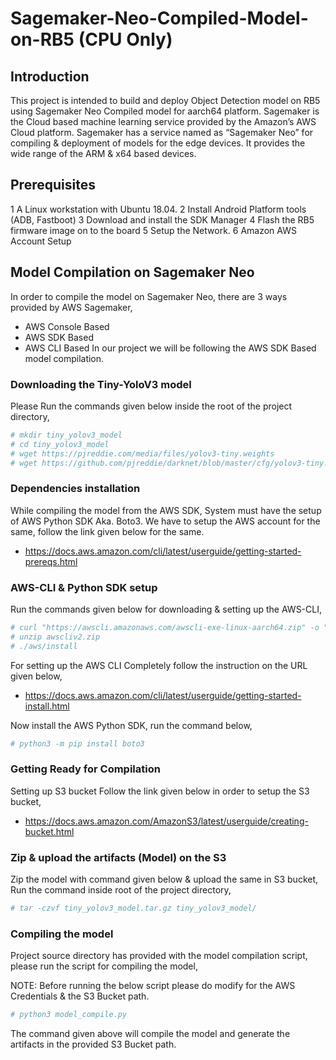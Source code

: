 # Sagemaker-Neo-Compiled-Model-on-RB5 (CPU Only)

## Introduction
This project is intended to build and deploy Object Detection model on RB5 using Sagemaker Neo Compiled model for aarch64 platform. Sagemaker is the Cloud based machine learning service provided by the Amazon’s AWS Cloud platform. Sagemaker has a service named as “Sagemaker Neo” for compiling & deployment of models for the edge devices. It provides the wide range of the ARM & x64 based devices.

## Prerequisites
1 A Linux workstation with Ubuntu 18.04.
2 Install Android Platform tools (ADB, Fastboot) 
3 Download and install the SDK Manager
4 Flash the RB5 firmware image on to the board
5 Setup the Network.
6 Amazon AWS Account Setup

## Model Compilation on Sagemaker Neo
In order to compile the model on Sagemaker Neo, there are 3 ways provided by AWS Sagemaker, 
 - AWS Console Based
 - AWS SDK Based
 - AWS CLI Based
In our project we will be following the AWS SDK Based model compilation.

### Downloading the Tiny-YoloV3 model
Please Run the commands given below inside the root of the project directory,
```sh
# mkdir tiny_yolov3_model
# cd tiny_yolov3_model
# wget https://pjreddie.com/media/files/yolov3-tiny.weights
# wget https://github.com/pjreddie/darknet/blob/master/cfg/yolov3-tiny.cfg
```

### Dependencies installation
While compiling the model from the AWS SDK, System must have the setup of AWS Python SDK Aka. Boto3. We have to setup the AWS account for the same, follow the link given below for the same.
 - https://docs.aws.amazon.com/cli/latest/userguide/getting-started-prereqs.html

### AWS-CLI & Python SDK setup
Run the commands given below for downloading & setting up the AWS-CLI,
```sh
# curl "https://awscli.amazonaws.com/awscli-exe-linux-aarch64.zip" -o "awscliv2.zip"
# unzip awscliv2.zip
# ./aws/install
```

For setting up the AWS CLI Completely follow the instruction on the URL given below,
 - https://docs.aws.amazon.com/cli/latest/userguide/getting-started-install.html

Now install the AWS Python SDK, run the command below,
```sh
# python3 -m pip install boto3
```
### Getting Ready for Compilation
Setting up S3 bucket
Follow the link given below in order to setup the S3 bucket,
 - https://docs.aws.amazon.com/AmazonS3/latest/userguide/creating-bucket.html

### Zip & upload the artifacts (Model) on the S3
Zip the model with command given below & upload the same in S3 bucket, Run the command inside root of the project directory, 
```sh
# tar -czvf tiny_yolov3_model.tar.gz tiny_yolov3_model/   
```

### Compiling the model
Project source directory has provided with the model compilation script, please run the script for compiling the model,

NOTE: Before running the below script please do modify for the AWS Credentials & the S3 Bucket path.
```sh
# python3 model_compile.py
```
The command given above will compile the model and generate the artifacts in the provided S3 Bucket path.


